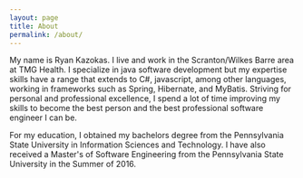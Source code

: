 ```yaml
---
layout: page
title: About
permalink: /about/
---
```


My name is Ryan Kazokas. I live and work in the Scranton/Wilkes Barre area at TMG Health.  I specialize in java software development
but my expertise skills have a range that extends to C#, javascript, among other languages, working in frameworks such as Spring, Hibernate, and MyBatis.
Striving for personal and professional excellence, I spend a lot of time improving my skills to become the best person and the best professional software engineer I can be.

For my education, I obtained my bachelors degree from the Pennsylvania State University in Information Sciences and Technology. I have also received a Master's of Software Engineering
from the Pennsylvania State University in the Summer of 2016.
